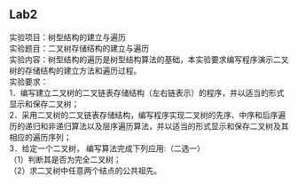 ## Lab2
实验项目：树型结构的建立与遍历  
实验题目：二叉树存储结构的建立与遍历  
实验内容：树型结构的遍历是树型结构算法的基础，本实验要求编写程序演示二叉树的存储结构的建立方法和遍历过程。     
实验要求：    
1．编写建立二叉树的二叉链表存储结构（左右链表示）的程序，并以适当的形式显示和保存二叉树；   
2．采用二叉树的二叉链表存储结构，编写程序实现二叉树的先序、中序和后序遍历的递归和非递归算法以及层序遍历算法，并以适当的形式显示和保存二叉树及其相应的遍历序列；   
3．给定一个二叉树， 编写算法完成下列应用:（二选一）  
（1）判断其是否为完全二叉树；  
（2）求二叉树中任意两个结点的公共祖先。  
